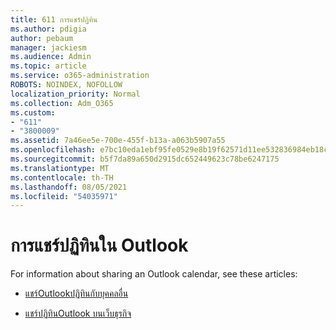 ```yaml
---
title: 611 การแชร์ปฏิทิน
ms.author: pdigia
author: pebaum
manager: jackiesm
ms.audience: Admin
ms.topic: article
ms.service: o365-administration
ROBOTS: NOINDEX, NOFOLLOW
localization_priority: Normal
ms.collection: Adm_O365
ms.custom:
- "611"
- "3800009"
ms.assetid: 7a46ee5e-700e-455f-b13a-a063b5907a55
ms.openlocfilehash: e7bc10eda1ebf95fe0529e8b19f62571d11ee532836984eb18c5fa9b4647ca3d
ms.sourcegitcommit: b5f7da89a650d2915dc652449623c78be6247175
ms.translationtype: MT
ms.contentlocale: th-TH
ms.lasthandoff: 08/05/2021
ms.locfileid: "54035971"
---
```

# <a name="calendar-sharing-in-outlook"></a>การแชร์ปฏิทินใน Outlook

For information about sharing an Outlook calendar, see these articles:
  
- [แชร์Outlookปฏิทินกับบุคคลอื่น](https://support.office.com/article/353ed2c1-3ec5-449d-8c73-6931a0adab88)

- [แชร์ปฏิทินOutlook บนเว็บธุรกิจ](https://support.office.com/article/7ecef8ae-139c-40d9-bae2-a23977ee58d5)
